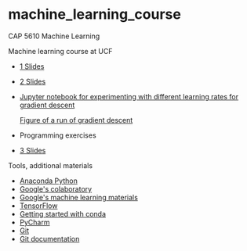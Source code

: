 # machine_learning_course

CAP 5610 Machine Learning

Machine learning course at UCF

- [1 Slides](https://github.com/schneider128k/machine_learning_course/blob/master/1_slides.pdf)
- [2 Slides](https://github.com/schneider128k/machine_learning_course/blob/master/2_slides.pdf)
- [Jupyter notebook for experimenting with different learning rates for gradient descent](https://github.com/schneider128k/machine_learning_course/blob/master/optimizing_learning_rate.ipynb)

   [Figure of a run of gradient descent](https://github.com/schneider128k/machine_learning_course/blob/master/optimizing_learning_rate_example_run.png)
- Programming exercises 
- [3 Slides](https://github.com/schneider128k/machine_learning_course/blob/master/3_slides.pdf)

Tools, additional materials

- [Anaconda Python](https://www.anaconda.com/)
- [Google's colaboratory](https://colab.research.google.com/notebooks/welcome.ipynb)
- [Google's machine learning materials](https://developers.google.com/machine-learning/crash-course/)
- [TensorFlow](https://www.tensorflow.org/)
- [Getting started with conda](https://conda.io/docs/user-guide/overview.html)
- [PyCharm](https://www.jetbrains.com/pycharm/)
- [Git](https://git-scm.com/)
- [Git documentation](https://git-scm.com/doc)


